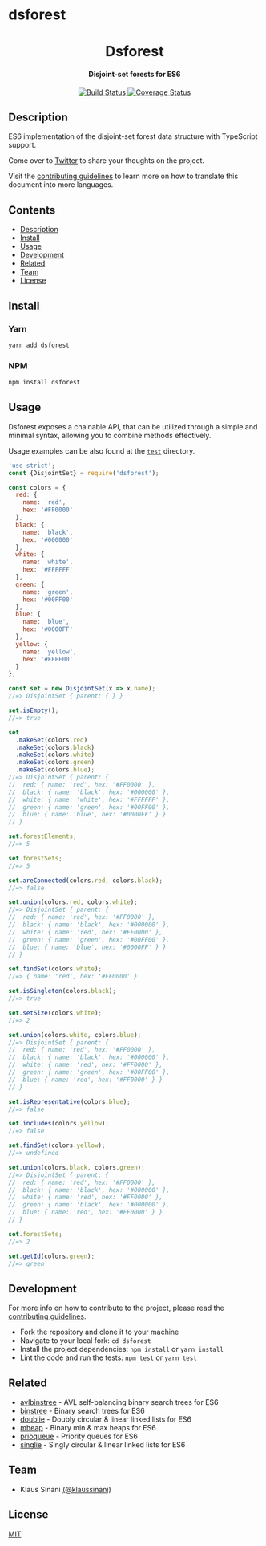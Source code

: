 # dsforest
<h1 align="center">
  Dsforest
</h1>

<h4 align="center">
  Disjoint-set forests for ES6
</h4>

<p align="center">
  <a href="https://travis-ci.com/klaussinani/dsforest">
    <img alt="Build Status" src="https://travis-ci.com/klaussinani/dsforest.svg?branch=master">
  </a>
  <a href='https://coveralls.io/github/klaussinani/dsforest?branch=master'>
    <img alt="Coverage Status" src="https://coveralls.io/repos/github/klaussinani/dsforest/badge.svg?branch=master">
  </a>
</p>

## Description

ES6 implementation of the disjoint-set forest data structure with TypeScript support.

Come over to [Twitter](https://twitter.com/klaussinani) to share your thoughts on the project.

Visit the [contributing guidelines](https://github.com/klaussinani/dsforest/blob/master/contributing.md#translating-documentation) to learn more on how to translate this document into more languages.

## Contents

- [Description](#description)
- [Install](#install)
- [Usage](#usage)
- [Development](#development)
- [Related](#related)
- [Team](#team)
- [License](#license)

## Install

### Yarn

```bash
yarn add dsforest
```

### NPM

```bash
npm install dsforest
```

## Usage

Dsforest exposes a chainable API, that can be utilized through a simple and minimal syntax, allowing you to combine methods effectively.

Usage examples can be also found at the [`test`](https://github.com/klaussinani/dsforest/tree/master/test) directory.

```js
'use strict';
const {DisjointSet} = require('dsforest');

const colors = {
  red: {
    name: 'red',
    hex: '#FF0000'
  },
  black: {
    name: 'black',
    hex: '#000000'
  },
  white: {
    name: 'white',
    hex: '#FFFFFF'
  },
  green: {
    name: 'green',
    hex: '#00FF00'
  },
  blue: {
    name: 'blue',
    hex: '#0000FF'
  },
  yellow: {
    name: 'yellow',
    hex: '#FFFF00'
  }
};

const set = new DisjointSet(x => x.name);
//=> DisjointSet { parent: { } }

set.isEmpty();
//=> true

set
  .makeSet(colors.red)
  .makeSet(colors.black)
  .makeSet(colors.white)
  .makeSet(colors.green)
  .makeSet(colors.blue);
//=> DisjointSet { parent: {
//  red: { name: 'red', hex: '#FF0000' },
//  black: { name: 'black', hex: '#000000' },
//  white: { name: 'white', hex: '#FFFFFF' },
//  green: { name: 'green', hex: '#00FF00' },
//  blue: { name: 'blue', hex: '#0000FF' } }
// }

set.forestElements;
//=> 5

set.forestSets;
//=> 5

set.areConnected(colors.red, colors.black);
//=> false

set.union(colors.red, colors.white);
//=> DisjointSet { parent: {
//  red: { name: 'red', hex: '#FF0000' },
//  black: { name: 'black', hex: '#000000' },
//  white: { name: 'red', hex: '#FF0000' },
//  green: { name: 'green', hex: '#00FF00' },
//  blue: { name: 'blue', hex: '#0000FF' } }
// }

set.findSet(colors.white);
//=> { name: 'red', hex: '#FF0000' }

set.isSingleton(colors.black);
//=> true

set.setSize(colors.white);
//=> 2

set.union(colors.white, colors.blue);
//=> DisjointSet { parent: {
//  red: { name: 'red', hex: '#FF0000' },
//  black: { name: 'black', hex: '#000000' },
//  white: { name: 'red', hex: '#FF0000' },
//  green: { name: 'green', hex: '#00FF00' },
//  blue: { name: 'red', hex: '#FF0000' } }
// }

set.isRepresentative(colors.blue);
//=> false

set.includes(colors.yellow);
//=> false

set.findSet(colors.yellow);
//=> undefined

set.union(colors.black, colors.green);
//=> DisjointSet { parent: {
//  red: { name: 'red', hex: '#FF0000' },
//  black: { name: 'black', hex: '#000000' },
//  white: { name: 'red', hex: '#FF0000' },
//  green: { name: 'black', hex: '#000000' },
//  blue: { name: 'red', hex: '#FF0000' } }
// }

set.forestSets;
//=> 2

set.getId(colors.green);
//=> green
```

## Development

For more info on how to contribute to the project, please read the [contributing guidelines](https://github.com/klaussinani/dsforest/blob/master/contributing.md).

- Fork the repository and clone it to your machine
- Navigate to your local fork: `cd dsforest`
- Install the project dependencies: `npm install` or `yarn install`
- Lint the code and run the tests: `npm test` or `yarn test`

## Related

- [avlbinstree](https://github.com/klaussinani/avlbinstree) - AVL self-balancing binary search trees for ES6
- [binstree](https://github.com/klaussinani/binstree) - Binary search trees for ES6
- [doublie](https://github.com/klaussinani/doublie) - Doubly circular & linear linked lists for ES6
- [mheap](https://github.com/klaussinani/mheap) - Binary min & max heaps for ES6
- [prioqueue](https://github.com/klaussinani/prioqueue) - Priority queues for ES6
- [singlie](https://github.com/klaussinani/singlie) - Singly circular & linear linked lists for ES6

## Team

- Klaus Sinani [(@klaussinani)](https://github.com/klaussinani)

## License

[MIT](https://github.com/klaussinani/dsforest/blob/master/license.md)
